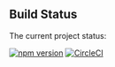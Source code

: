 ## Build Status

The current project status:

[![npm version](https://badge.fury.io/js/%40quantumblack%2Fcarbon-ui-components.svg)](https://badge.fury.io/js/%40quantumblack%2Fcarbon-ui-components) [![CircleCI](https://circleci.com/gh/quantumblack/asset-carbon-ui-components/tree/develop.svg?style=svg&circle-token=9323ba08d86af5e46928c330cb52b39a0e7dde50)](https://circleci.com/gh/quantumblack/asset-carbon-ui-components/tree/develop)
